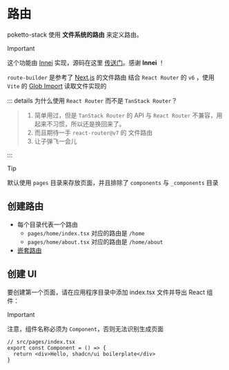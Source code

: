 # 路由

poketto-stack 使用 **文件系统的路由** 来定义路由。


> [!IMPORTANT]
> 这个功能由 [Innei](https://github.com/innei) 实现，源码在这里 [传送门](https://github.com/innei-template/vite-react-tailwind-template/blob/master/src/utils/route-builder.ts)。感谢 **Innei** ！

`route-builder` 是参考了 [Next.js](https://nextjs.org/docs/app/building-your-application/routing) 的文件路由 结合 `React Router` 的 `v6` ，使用 `Vite` 的 [Glob Import](https://cn.vitejs.dev/guide/features#glob-import) 读取文件实现的

::: details 为什么使用 `React Router` 而不是 `TanStack Router`？

> 1. 简单用过，但是 `TanStack Router` 的 API 与 `React Router` 不兼容，用起来不习惯，所以还是换回来了。
> 2. 而且期待一手 `react-router@v7` 的 文件路由
> 3. 让子弹飞一会儿

:::


> [!TIP]
> 默认使用 `pages` 目录来存放页面，并且排除了 `components` 与 `_components` 目录

## 创建路由

- 每个目录代表一个路由
  - `pages/home/index.tsx` 对应的路由是 `/home`
  - `pages/home/about.tsx` 对应的路由是 `/home/about`
- [嵌套路由](./route-group.md)

## 创建 UI

要创建第一个页面，请在应用程序目录中添加 index.tsx 文件并导出 React 组件：

> [!IMPORTANT]
> 注意，组件名称必须为 `Component`，否则无法识别生成页面

```tsx
// src/pages/index.tsx
export const Component = () => {
  return <div>Hello, shadcn/ui boilerplate</div>
}
```

